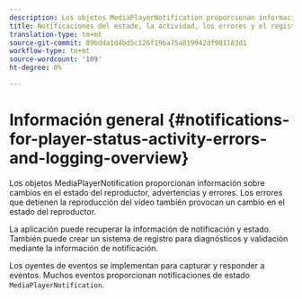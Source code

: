 ```yaml
---
description: Los objetos MediaPlayerNotification proporcionan información sobre cambios en el estado del reproductor, advertencias y errores. Los errores que detienen la reproducción del vídeo también provocan un cambio en el estado del reproductor.
title: Notificaciones del estado, la actividad, los errores y el registro del reproductor
translation-type: tm+mt
source-git-commit: 89bdda1d4bd5c126f19ba75a819942df901183d1
workflow-type: tm+mt
source-wordcount: '109'
ht-degree: 0%

---
```



# Información general {#notifications-for-player-status-activity-errors-and-logging-overview}

Los objetos MediaPlayerNotification proporcionan información sobre cambios en el estado del reproductor, advertencias y errores. Los errores que detienen la reproducción del vídeo también provocan un cambio en el estado del reproductor.

La aplicación puede recuperar la información de notificación y estado. También puede crear un sistema de registro para diagnósticos y validación mediante la información de notificación.

Los oyentes de eventos se implementan para capturar y responder a eventos. Muchos eventos proporcionan notificaciones de estado `MediaPlayerNotification`.